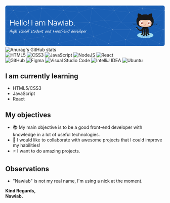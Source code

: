 ![Header](https://github.com/Nawiab/Nawiab/blob/main/images/header.png) 
![Anurag's GitHub stats](https://github-readme-stats.vercel.app/api?username=Nawiab&show_icons=true&theme=algolia&count_private=true&hide_border=true&border_radius=8) 
<br>
![HTML5](https://img.shields.io/badge/html5-%23E34F26.svg?style=for-the-badge&logo=html5&logoColor=white)
![CSS3](https://img.shields.io/badge/css3-%231572B6.svg?style=for-the-badge&logo=css3&logoColor=white)
![JavaScript](https://img.shields.io/badge/javascript-%23323330.svg?style=for-the-badge&logo=javascript&logoColor=%23F7DF1E)
![NodeJS](https://img.shields.io/badge/node.js-6DA55F?style=for-the-badge&logo=node.js&logoColor=white)
![React](https://img.shields.io/badge/react-%2320232a.svg?style=for-the-badge&logo=react&logoColor=%2361DAFB)
<br>
![GitHub](https://img.shields.io/badge/github-%23121011.svg?style=for-the-badge&logo=github&logoColor=white)
![Figma](https://img.shields.io/badge/figma-%23F24E1E.svg?style=for-the-badge&logo=figma&logoColor=white)
![Visual Studio Code](https://img.shields.io/badge/Visual%20Studio%20Code-0078d7.svg?style=for-the-badge&logo=visual-studio-code&logoColor=white)
![IntelliJ IDEA](https://img.shields.io/badge/IntelliJIDEA-000000.svg?style=for-the-badge&logo=intellij-idea&logoColor=white)
![Ubuntu](https://img.shields.io/badge/Ubuntu-E95420?style=for-the-badge&logo=ubuntu&logoColor=white)

## I am currently learning
 - HTML5/CSS3
 - JavaScript
 - React

## My objectives
 - 📚 My main objective is to be a good front-end developer with knowledge in a lot of useful technologies.
 - 💞️ I would like to collaborate with awesome projects that I could improve my habilities!
 - ⭐ I want to do amazing projects.

## Observations
 - "Nawiab" is not my real name, I'm using a nick at the moment.

**Kind Regards,<br>
Nawiab.**
